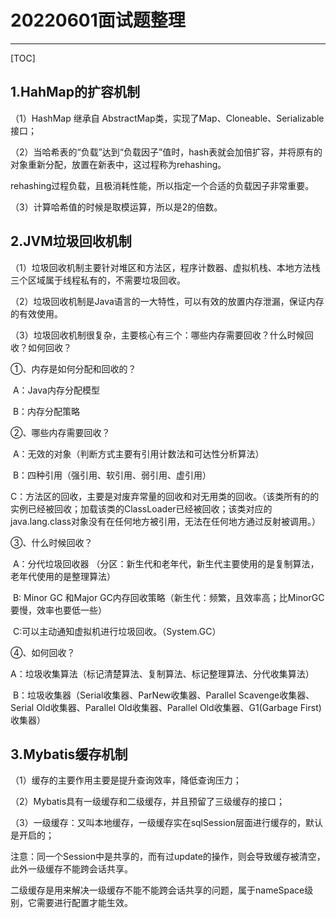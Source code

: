 # 20220601面试题整理

------

[TOC]

## 1.HahMap的扩容机制

（1）HashMap 继承自 AbstractMap类，实现了Map、Cloneable、Serializable接口；

（2）当哈希表的“负载”达到“负载因子”值时，hash表就会加倍扩容，并将原有的对象重新分配，放置在新表中，这过程称为rehashing。

​	rehashing过程负载，且极消耗性能，所以指定一个合适的负载因子非常重要。

（3）计算哈希值的时候是取模运算，所以是2的倍数。



## 2.JVM垃圾回收机制

（1）垃圾回收机制主要针对堆区和方法区，程序计数器、虚拟机栈、本地方法栈三个区域属于线程私有的，不需要垃圾回收。

（2）垃圾回收机制是Java语言的一大特性，可以有效的放置内存泄漏，保证内存的有效使用。

（3）垃圾回收机制很复杂，主要核心有三个：哪些内存需要回收？什么时候回收？如何回收？

①、内存是如何分配和回收的？

​    A：Java内存分配模型

​	B：内存分配策略

②、哪些内存需要回收？

​	A：无效的对象（判断方式主要有引用计数法和可达性分析算法）

​	B：四种引用（强引用、软引用、弱引用、虚引用）

​	C：方法区的回收，主要是对废弃常量的回收和对无用类的回收。（该类所有的的实例已经被回收；加载该类的ClassLoader已经被回收；该类对应的java.lang.class对象没有在任何地方被引用，无法在任何地方通过反射被调用。）

③、什么时候回收？

​	A：分代垃圾回收器 （分区：新生代和老年代，新生代主要使用的是复制算法，老年代使用的是整理算法）

​	B: Minor GC 和Major GC内存回收策略（新生代：频繁，且效率高；比MinorGC要慢，效率也要低一些）

​	C:可以主动通知虚拟机进行垃圾回收。（System.GC）

④、如何回收？

​	A：垃圾收集算法（标记清楚算法、复制算法、标记整理算法、分代收集算法）

​	B：垃圾收集器（Serial收集器、ParNew收集器、Parallel Scavenge收集器、Serial Old收集器、Parallel Old收集器、Parallel Old收集器、G1(Garbage First)收集器）

## 3.Mybatis缓存机制

（1）缓存的主要作用主要是提升查询效率，降低查询压力；

（2）Mybatis具有一级缓存和二级缓存，并且预留了三级缓存的接口；

（3）一级缓存：又叫本地缓存，一级缓存实在sqlSession层面进行缓存的，默认是开启的；

​		注意：同一个Session中是共享的，而有过update的操作，则会导致缓存被清空，此外一级缓存不能跨会话共享。

​	    二级缓存是用来解决一级缓存不能不能跨会话共享的问题，属于nameSpace级别，它需要进行配置才能生效。






